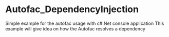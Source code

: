# Autofac_DependencyInjection
Simple example for the autofac usage with c#.Net console application
This example will give idea on how the Autofac resolves a dependency
